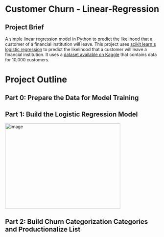 # Customer Churn - Linear-Regression
## Project Brief
A simple linear regression model in Python to predict the likelihood that a customer of a financial institution will leave.
This project uses [scikit learn's logistic regression](https://scikit-learn.org/stable/modules/generated/sklearn.linear_model.LogisticRegression.html) to predict the likelihood that a customer will leave a financial institution. It uses a [dataset available on Kaggle](https://www.kaggle.com/datasets/kartiksaini18/churn-bank-customer) that contains data for 10,000 customers.

# Project Outline
## Part 0: Prepare the Data for Model Training


## Part 1: Build the Logistic Regression Model
<img width="376" height="278" alt="image" src="https://github.com/user-attachments/assets/02c0c945-178b-4a8e-a61a-0d8e8195b7d9" />

## Part 2: Build Churn Categorization Categories and Productionalize List
